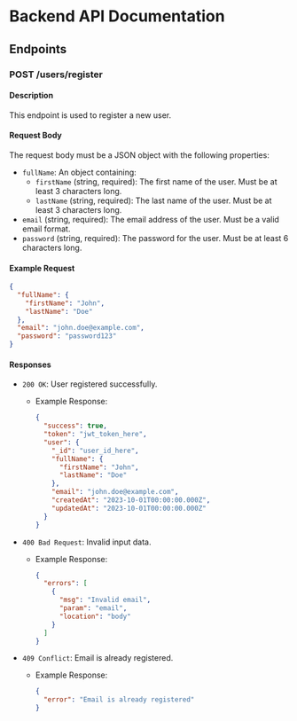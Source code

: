 # Backend API Documentation

## Endpoints

### POST /users/register

#### Description
This endpoint is used to register a new user.

#### Request Body
The request body must be a JSON object with the following properties:

- `fullName`: An object containing:
  - `firstName` (string, required): The first name of the user. Must be at least 3 characters long.
  - `lastName` (string, required): The last name of the user. Must be at least 3 characters long.
- `email` (string, required): The email address of the user. Must be a valid email format.
- `password` (string, required): The password for the user. Must be at least 6 characters long.

#### Example Request
```json
{
  "fullName": {
    "firstName": "John",
    "lastName": "Doe"
  },
  "email": "john.doe@example.com",
  "password": "password123"
}
```

#### Responses

- `200 OK`: User registered successfully.
  - Example Response:
    ```json
    {
      "success": true,
      "token": "jwt_token_here",
      "user": {
        "_id": "user_id_here",
        "fullName": {
          "firstName": "John",
          "lastName": "Doe"
        },
        "email": "john.doe@example.com",
        "createdAt": "2023-10-01T00:00:00.000Z",
        "updatedAt": "2023-10-01T00:00:00.000Z"
      }
    }
    ```

- `400 Bad Request`: Invalid input data.
  - Example Response:
    ```json
    {
      "errors": [
        {
          "msg": "Invalid email",
          "param": "email",
          "location": "body"
        }
      ]
    }
    ```

- `409 Conflict`: Email is already registered.
  - Example Response:
    ```json
    {
      "error": "Email is already registered"
    }
    ```